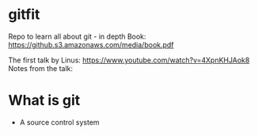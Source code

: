 # gitfit
Repo to learn all about git - in depth
Book: https://github.s3.amazonaws.com/media/book.pdf

The first talk by Linus: https://www.youtube.com/watch?v=4XpnKHJAok8
Notes from the talk:

# What is git

- A source control system

